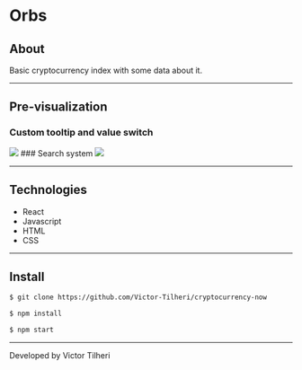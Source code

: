 # Orbs

## About

Basic cryptocurrency index with some data about it.

---

## Pre-visualization
### Custom tooltip and value switch
<img src="https://media.giphy.com/media/wKMbW2TdRU870G5xOG/giphy.gif"/>
### Search system
<img src="https://media.giphy.com/media/eZYLbhCq3Obt2OdhEI/giphy.gif"/>

---

## Technologies

- React
- Javascript
- HTML
- CSS

---

## Install

```bash 
$ git clone https://github.com/Victor-Tilheri/cryptocurrency-now

$ npm install

$ npm start
```

---

Developed by Victor Tilheri
